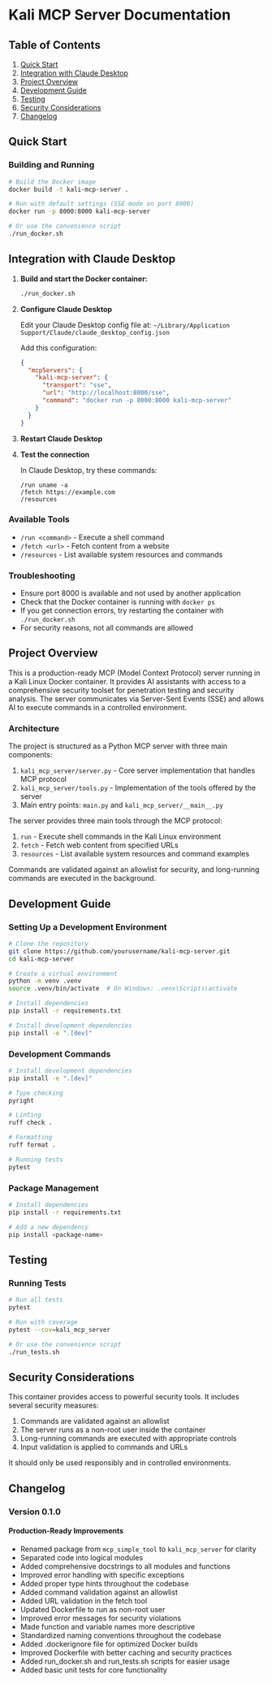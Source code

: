 # Kali MCP Server Documentation

## Table of Contents

1. [Quick Start](#quick-start)
2. [Integration with Claude Desktop](#integration-with-claude-desktop)
3. [Project Overview](#project-overview)
4. [Development Guide](#development-guide)
5. [Testing](#testing)
6. [Security Considerations](#security-considerations)
7. [Changelog](#changelog)

## Quick Start

### Building and Running

```bash
# Build the Docker image
docker build -t kali-mcp-server .

# Run with default settings (SSE mode on port 8000)
docker run -p 8000:8000 kali-mcp-server

# Or use the convenience script
./run_docker.sh
```

## Integration with Claude Desktop

1. **Build and start the Docker container:**

   ```bash
   ./run_docker.sh
   ```

2. **Configure Claude Desktop**

   Edit your Claude Desktop config file at:
   `~/Library/Application Support/Claude/claude_desktop_config.json`

   Add this configuration:
   ```json
   {
     "mcpServers": {
       "kali-mcp-server": {
         "transport": "sse",
         "url": "http://localhost:8000/sse",
         "command": "docker run -p 8000:8000 kali-mcp-server"
       }
     }
   }
   ```

3. **Restart Claude Desktop**

4. **Test the connection**

   In Claude Desktop, try these commands:
   ```
   /run uname -a
   /fetch https://example.com
   /resources
   ```

### Available Tools

- `/run <command>` - Execute a shell command
- `/fetch <url>` - Fetch content from a website
- `/resources` - List available system resources and commands

### Troubleshooting

- Ensure port 8000 is available and not used by another application
- Check that the Docker container is running with `docker ps`
- If you get connection errors, try restarting the container with `./run_docker.sh`
- For security reasons, not all commands are allowed

## Project Overview

This is a production-ready MCP (Model Context Protocol) server running in a Kali Linux Docker container. It provides AI assistants with access to a comprehensive security toolset for penetration testing and security analysis. The server communicates via Server-Sent Events (SSE) and allows AI to execute commands in a controlled environment.

### Architecture

The project is structured as a Python MCP server with three main components:

1. `kali_mcp_server/server.py` - Core server implementation that handles MCP protocol
2. `kali_mcp_server/tools.py` - Implementation of the tools offered by the server
3. Main entry points: `main.py` and `kali_mcp_server/__main__.py`

The server provides three main tools through the MCP protocol:

1. `run` - Execute shell commands in the Kali Linux environment
2. `fetch` - Fetch web content from specified URLs
3. `resources` - List available system resources and command examples

Commands are validated against an allowlist for security, and long-running commands are executed in the background.

## Development Guide

### Setting Up a Development Environment

```bash
# Clone the repository
git clone https://github.com/yourusername/kali-mcp-server.git
cd kali-mcp-server

# Create a virtual environment
python -m venv .venv
source .venv/bin/activate  # On Windows: .venv\Scripts\activate

# Install dependencies
pip install -r requirements.txt

# Install development dependencies
pip install -e ".[dev]"
```

### Development Commands

```bash
# Install development dependencies
pip install -e ".[dev]"

# Type checking
pyright

# Linting
ruff check .

# Formatting
ruff format .

# Running tests
pytest
```

### Package Management

```bash
# Install dependencies
pip install -r requirements.txt

# Add a new dependency
pip install <package-name>
```

## Testing

### Running Tests

```bash
# Run all tests
pytest

# Run with coverage
pytest --cov=kali_mcp_server

# Or use the convenience script
./run_tests.sh
```

## Security Considerations

This container provides access to powerful security tools. It includes several security measures:

1. Commands are validated against an allowlist
2. The server runs as a non-root user inside the container
3. Long-running commands are executed with appropriate controls
4. Input validation is applied to commands and URLs

It should only be used responsibly and in controlled environments.

## Changelog

### Version 0.1.0

#### Production-Ready Improvements

- Renamed package from `mcp_simple_tool` to `kali_mcp_server` for clarity
- Separated code into logical modules
- Added comprehensive docstrings to all modules and functions
- Improved error handling with specific exceptions
- Added proper type hints throughout the codebase
- Added command validation against an allowlist
- Added URL validation in the fetch tool
- Updated Dockerfile to run as non-root user
- Improved error messages for security violations
- Made function and variable names more descriptive
- Standardized naming conventions throughout the codebase
- Added .dockerignore file for optimized Docker builds
- Improved Dockerfile with better caching and security practices
- Added run_docker.sh and run_tests.sh scripts for easier usage
- Added basic unit tests for core functionality